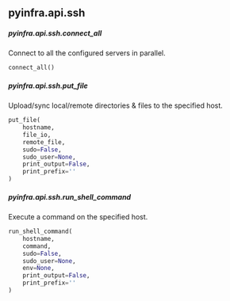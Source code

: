 ## pyinfra.api.ssh


##### pyinfra.api.ssh.connect_all

Connect to all the configured servers in parallel.

```py
connect_all()
```


##### pyinfra.api.ssh.put_file

Upload/sync local/remote directories & files to the specified host.

```py
put_file(
    hostname,
    file_io,
    remote_file,
    sudo=False,
    sudo_user=None,
    print_output=False,
    print_prefix=''
)
```


##### pyinfra.api.ssh.run_shell_command

Execute a command on the specified host.

```py
run_shell_command(
    hostname,
    command,
    sudo=False,
    sudo_user=None,
    env=None,
    print_output=False,
    print_prefix=''
)
```
